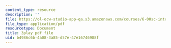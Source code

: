 ```yaml
---
content_type: resource
description: ''
file: https://ol-ocw-studio-app-qa.s3.amazonaws.com/courses/6-00sc-introduction-to-computer-science-and-programming-spring-2011/b4986c6b4a083a85d57e47e16746988f_Q148jV9ljPM.pdf
file_type: application/pdf
resourcetype: Document
title: 3play pdf file
uid: b4986c6b-4a08-3a85-d57e-47e16746988f
---
```

